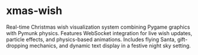 # xmas-wish
Real-time Christmas wish visualization system combining Pygame graphics with Pymunk physics. Features WebSocket integration for live wish updates, particle effects, and physics-based animations. Includes flying Santa, gift-dropping mechanics, and dynamic text display in a festive night sky setting.
